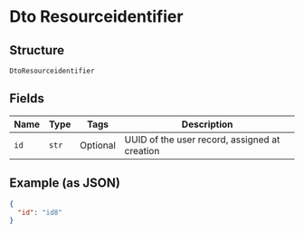 
# Dto Resourceidentifier

## Structure

`DtoResourceidentifier`

## Fields

| Name | Type | Tags | Description |
|  --- | --- | --- | --- |
| `id` | `str` | Optional | UUID of the user record, assigned at creation |

## Example (as JSON)

```json
{
  "id": "id8"
}
```

